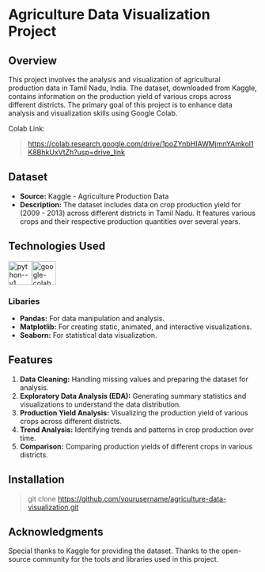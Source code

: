 # Agriculture Data Visualization Project
## Overview
This project involves the analysis and visualization of agricultural production data in Tamil Nadu, India. The dataset, downloaded from Kaggle, contains information on the production yield of various crops across different districts. The primary goal of this project is to enhance data analysis and visualization skills using Google Colab.

Colab Link:
>  https://colab.research.google.com/drive/1poZYnbHIAWMjmnYAmkol1K8BhkUxVtZh?usp=drive_link

## Dataset
- **Source:** Kaggle - Agriculture Production Data
- **Description:** The dataset includes data on crop production yield for (2009 - 2013) across different districts in Tamil Nadu. It features various crops and their respective production quantities over several years.

## Technologies Used
<img width="48" height="48" src="https://img.icons8.com/color/48/python--v1.png" alt="python--v1"/><img width="48" height="48" src="https://img.icons8.com/color/48/google-colab.png" alt="google-colab"/>

### Libaries
- **Pandas:** For data manipulation and analysis.
- **Matplotlib:** For creating static, animated, and interactive visualizations.
- **Seaborn:** For statistical data visualization.

## Features
1. **Data Cleaning:** Handling missing values and preparing the dataset for analysis.
2. **Exploratory Data Analysis (EDA):** Generating summary statistics and visualizations to understand the data distribution.
3. **Production Yield Analysis:** Visualizing the production yield of various crops across different districts.
4. **Trend Analysis:** Identifying trends and patterns in crop production over time.
5. **Comparison:** Comparing production yields of different crops in various districts.

## Installation

> git clone https://github.com/yourusername/agriculture-data-visualization.git

## Acknowledgments
Special thanks to Kaggle for providing the dataset.
Thanks to the open-source community for the tools and libraries used in this project.

